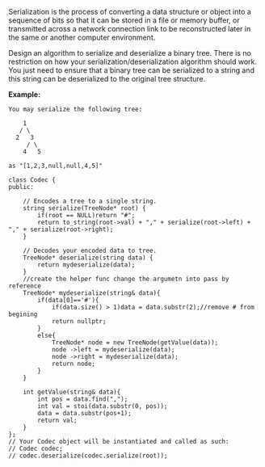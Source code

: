 Serialization is the process of converting a data structure or object into a sequence of bits so that it can be stored in a file or memory buffer, or transmitted across a network connection link to be reconstructed later in the same or another computer environment.  

Design an algorithm to serialize and deserialize a binary tree. There is no restriction on how your serialization/deserialization algorithm should work. You just need to ensure that a binary tree can be serialized to a string and this string can be deserialized to the original tree structure.  

**Example:**  
```
You may serialize the following tree:

    1
   / \
  2   3
     / \
    4   5

as "[1,2,3,null,null,4,5]"
```

```
class Codec {
public:

    // Encodes a tree to a single string.
    string serialize(TreeNode* root) {
        if(root == NULL)return "#";
        return to_string(root->val) + "," + serialize(root->left) + "," + serialize(root->right);
    }

    // Decodes your encoded data to tree.
    TreeNode* deserialize(string data) {
        return mydeserialize(data);
    }
    //create the helper func change the argumetn into pass by reference
    TreeNode* mydeserialize(string& data){
        if(data[0]=='#'){
            if(data.size() > 1)data = data.substr(2);//remove # from begining
            return nullptr;
        }
        else{
            TreeNode* node = new TreeNode(getValue(data));
            node ->left = mydeserialize(data);
            node ->right = mydeserialize(data);
            return node;
        }
    }
    
    int getValue(string& data){
        int pos = data.find(",");
        int val = stoi(data.substr(0, pos));
        data = data.substr(pos+1);
        return val;
    }
};
// Your Codec object will be instantiated and called as such:
// Codec codec;
// codec.deserialize(codec.serialize(root));
```